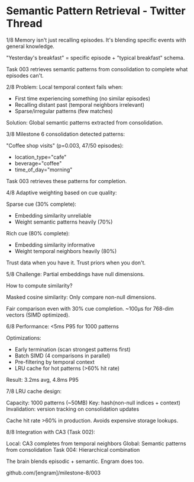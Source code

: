 # Semantic Pattern Retrieval - Twitter Thread

1/8 Memory isn't just recalling episodes. It's blending specific events with general knowledge.

"Yesterday's breakfast" = specific episode + "typical breakfast" schema.

Task 003 retrieves semantic patterns from consolidation to complete what episodes can't.

2/8 Problem: Local temporal context fails when:
- First time experiencing something (no similar episodes)
- Recalling distant past (temporal neighbors irrelevant)
- Sparse/irregular patterns (few matches)

Solution: Global semantic patterns extracted from consolidation.

3/8 Milestone 6 consolidation detected patterns:

"Coffee shop visits" (p=0.003, 47/50 episodes):
- location_type="cafe"
- beverage="coffee"
- time_of_day="morning"

Task 003 retrieves these patterns for completion.

4/8 Adaptive weighting based on cue quality:

Sparse cue (30% complete):
- Embedding similarity unreliable
- Weight semantic patterns heavily (70%)

Rich cue (80% complete):
- Embedding similarity informative
- Weight temporal neighbors heavily (80%)

Trust data when you have it. Trust priors when you don't.

5/8 Challenge: Partial embeddings have null dimensions.

How to compute similarity?

Masked cosine similarity: Only compare non-null dimensions.

Fair comparison even with 30% cue completion. ~100μs for 768-dim vectors (SIMD optimized).

6/8 Performance: <5ms P95 for 1000 patterns

Optimizations:
- Early termination (scan strongest patterns first)
- Batch SIMD (4 comparisons in parallel)
- Pre-filtering by temporal context
- LRU cache for hot patterns (>60% hit rate)

Result: 3.2ms avg, 4.8ms P95

7/8 LRU cache design:

Capacity: 1000 patterns (~50MB)
Key: hash(non-null indices + context)
Invalidation: version tracking on consolidation updates

Cache hit rate >60% in production. Avoids expensive storage lookups.

8/8 Integration with CA3 (Task 002):

Local: CA3 completes from temporal neighbors
Global: Semantic patterns from consolidation
Task 004: Hierarchical combination

The brain blends episodic + semantic. Engram does too.

github.com/[engram]/milestone-8/003
